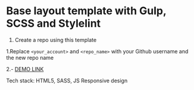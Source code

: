 # Base layout template with Gulp, SCSS and Stylelint
1. Create a repo using this template

1.Replace `<your_account>` and `<repo_name>` with your Github username and the new repo name

2.- [DEMO LINK](https://<your_account>.github.io/<repo_name>/)

Tech stack: HTML5, SASS, JS Responsive design
